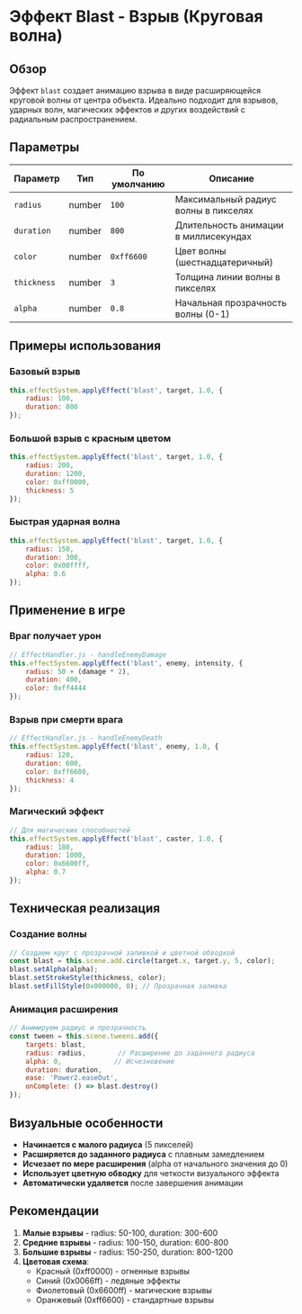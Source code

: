 # Эффект Blast - Взрыв (Круговая волна)

## Обзор

Эффект `blast` создает анимацию взрыва в виде расширяющейся круговой волны от центра объекта. Идеально подходит для взрывов, ударных волн, магических эффектов и других воздействий с радиальным распространением.

## Параметры

| Параметр | Тип | По умолчанию | Описание |
|----------|-----|--------------|----------|
| `radius` | number | `100` | Максимальный радиус волны в пикселях |
| `duration` | number | `800` | Длительность анимации в миллисекундах |
| `color` | number | `0xff6600` | Цвет волны (шестнадцатеричный) |
| `thickness` | number | `3` | Толщина линии волны в пикселях |
| `alpha` | number | `0.8` | Начальная прозрачность волны (0-1) |

## Примеры использования

### Базовый взрыв
```javascript
this.effectSystem.applyEffect('blast', target, 1.0, {
    radius: 100,
    duration: 800
});
```

### Большой взрыв с красным цветом
```javascript
this.effectSystem.applyEffect('blast', target, 1.0, {
    radius: 200,
    duration: 1200,
    color: 0xff0000,
    thickness: 5
});
```

### Быстрая ударная волна
```javascript
this.effectSystem.applyEffect('blast', target, 1.0, {
    radius: 150,
    duration: 300,
    color: 0x00ffff,
    alpha: 0.6
});
```

## Применение в игре

### Враг получает урон
```javascript
// EffectHandler.js - handleEnemyDamage
this.effectSystem.applyEffect('blast', enemy, intensity, {
    radius: 50 + (damage * 2),
    duration: 400,
    color: 0xff4444
});
```

### Взрыв при смерти врага
```javascript
// EffectHandler.js - handleEnemyDeath
this.effectSystem.applyEffect('blast', enemy, 1.0, {
    radius: 120,
    duration: 600,
    color: 0xff6600,
    thickness: 4
});
```

### Магический эффект
```javascript
// Для магических способностей
this.effectSystem.applyEffect('blast', caster, 1.0, {
    radius: 180,
    duration: 1000,
    color: 0x6600ff,
    alpha: 0.7
});
```

## Техническая реализация

### Создание волны
```javascript
// Создаем круг с прозрачной заливкой и цветной обводкой
const blast = this.scene.add.circle(target.x, target.y, 5, color);
blast.setAlpha(alpha);
blast.setStrokeStyle(thickness, color);
blast.setFillStyle(0x000000, 0); // Прозрачная заливка
```

### Анимация расширения
```javascript
// Анимируем радиус и прозрачность
const tween = this.scene.tweens.add({
    targets: blast,
    radius: radius,        // Расширение до заданного радиуса
    alpha: 0,             // Исчезновение
    duration: duration,
    ease: 'Power2.easeOut',
    onComplete: () => blast.destroy()
});
```

## Визуальные особенности

- **Начинается с малого радиуса** (5 пикселей)
- **Расширяется до заданного радиуса** с плавным замедлением
- **Исчезает по мере расширения** (alpha от начального значения до 0)
- **Использует цветную обводку** для четкости визуального эффекта
- **Автоматически удаляется** после завершения анимации

## Рекомендации

1. **Малые взрывы** - radius: 50-100, duration: 300-600
2. **Средние взрывы** - radius: 100-150, duration: 600-800  
3. **Большие взрывы** - radius: 150-250, duration: 800-1200
4. **Цветовая схема**:
   - Красный (0xff0000) - огненные взрывы
   - Синий (0x0066ff) - ледяные эффекты
   - Фиолетовый (0x6600ff) - магические взрывы
   - Оранжевый (0xff6600) - стандартные взрывы
